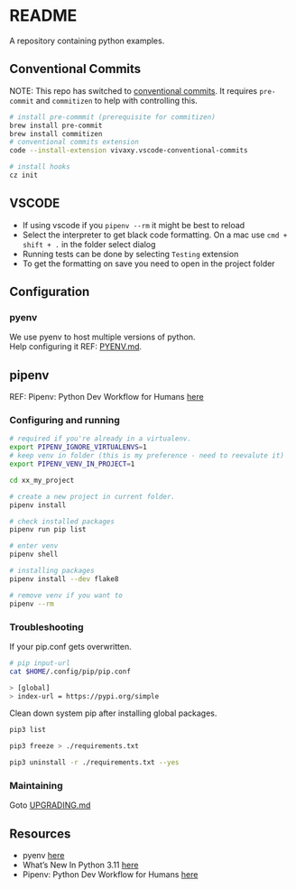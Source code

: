 # README

A repository containing python examples.

## Conventional Commits

NOTE: This repo has switched to [conventional commits](https://www.conventionalcommits.org/en/v1.0.0). It requires `pre-commit` and `commitizen` to help with controlling this.

```sh
# install pre-commmit (prerequisite for commitizen)
brew install pre-commit
brew install commitizen
# conventional commits extension
code --install-extension vivaxy.vscode-conventional-commits

# install hooks
cz init
```

## VSCODE

- If using vscode if you `pipenv --rm` it might be best to reload
- Select the interpreter to get black code formatting. On a mac use `cmd + shift + .` in the folder select dialog
- Running tests can be done by selecting `Testing` extension
- To get the formatting on save you need to open in the project folder

## Configuration

### pyenv

We use pyenv to host multiple versions of python.  
Help configuring it REF: [PYENV.md](./PYENV.md).  

## pipenv

REF: Pipenv: Python Dev Workflow for Humans [here](https://pipenv.pypa.io/en/latest/)

### Configuring and running

```sh
# required if you're already in a virtualenv.
export PIPENV_IGNORE_VIRTUALENVS=1
# keep venv in folder (this is my preference - need to reevalute it)
export PIPENV_VENV_IN_PROJECT=1

cd xx_my_project

# create a new project in current folder.
pipenv install

# check installed packages
pipenv run pip list

# enter venv
pipenv shell

# installing packages
pipenv install --dev flake8

# remove venv if you want to
pipenv --rm
```

### Troubleshooting

If your pip.conf gets overwritten.  

```sh
# pip input-url
cat $HOME/.config/pip/pip.conf

> [global]
> index-url = https://pypi.org/simple
```

Clean down system pip after installing global packages.  

```sh
pip3 list 

pip3 freeze > ./requirements.txt

pip3 uninstall -r ./requirements.txt --yes
```

### Maintaining

Goto [UPGRADING.md](./UPGRADING.md)

## Resources

- pyenv [here](https://github.com/pyenv/pyenv)
- What’s New In Python 3.11 [here](https://docs.python.org/3/whatsnew/3.11.html)
- Pipenv: Python Dev Workflow for Humans [here](https://pipenv.pypa.io/en/latest/)
